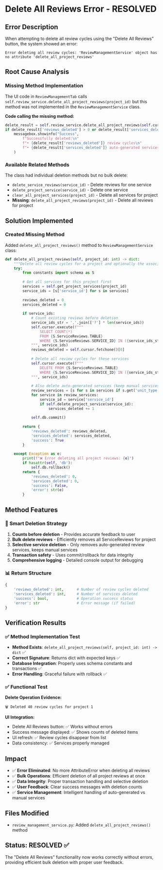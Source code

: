 # Delete All Reviews Error - RESOLVED

## Error Description
When attempting to delete all review cycles using the "Delete All Reviews" button, the system showed an error:
```
Error deleting all review cycles: 'ReviewManagementService' object has no attribute 'delete_all_project_reviews'
```

## Root Cause Analysis

### Missing Method Implementation
The UI code in `ReviewManagementTab` calls `self.review_service.delete_all_project_reviews(project_id)` but this method was not implemented in the `ReviewManagementService` class.

**Code calling the missing method:**
```python
delete_result = self.review_service.delete_all_project_reviews(self.current_project_id)
if delete_result['reviews_deleted'] > 0 or delete_result['services_deleted'] > 0:
    messagebox.showinfo("Success", 
        f"Successfully deleted:\n"
        f"• {delete_result['reviews_deleted']} review cycles\n"
        f"• {delete_result['services_deleted']} auto-generated services"
    )
```

### Available Related Methods
The class had individual deletion methods but no bulk delete:
- `delete_service_reviews(service_id)` - Delete reviews for one service
- `delete_project_service(service_id)` - Delete one service
- `clear_all_project_services(project_id)` - Delete all services for project
- **Missing**: `delete_all_project_reviews(project_id)` - Delete all reviews for project

## Solution Implemented

### Created Missing Method
Added `delete_all_project_reviews()` method to `ReviewManagementService` class:

```python
def delete_all_project_reviews(self, project_id: int) -> dict:
    """Delete all review cycles for a project and optionally the associated services"""
    try:
        from constants import schema as S
        
        # Get all services for this project first
        services = self.get_project_services(project_id)
        service_ids = [s['service_id'] for s in services]
        
        reviews_deleted = 0
        services_deleted = 0
        
        if service_ids:
            # Count existing reviews before deletion
            service_ids_str = ','.join(['?'] * len(service_ids))
            self.cursor.execute(f"""
                SELECT COUNT(*) 
                FROM {S.ServiceReviews.TABLE} 
                WHERE {S.ServiceReviews.SERVICE_ID} IN ({service_ids_str})
            """, service_ids)
            reviews_deleted = self.cursor.fetchone()[0]
            
            # Delete all review cycles for these services
            self.cursor.execute(f"""
                DELETE FROM {S.ServiceReviews.TABLE} 
                WHERE {S.ServiceReviews.SERVICE_ID} IN ({service_ids_str})
            """, service_ids)
            
            # Also delete auto-generated services (keep manual services)
            review_services = [s for s in services if s.get('unit_type') == 'review']
            for service in review_services:
                service_id = service['service_id']
                if self.delete_project_service(service_id):
                    services_deleted += 1
            
            self.db.commit()
        
        return {
            'reviews_deleted': reviews_deleted,
            'services_deleted': services_deleted,
            'success': True
        }
        
    except Exception as e:
        print(f"❌ Error deleting all project reviews: {e}")
        if hasattr(self, 'db'):
            self.db.rollback()
        return {
            'reviews_deleted': 0,
            'services_deleted': 0,
            'success': False,
            'error': str(e)
        }
```

## Method Features

### 🎯 **Smart Deletion Strategy**
1. **Counts before deletion** - Provides accurate feedback to user
2. **Bulk delete reviews** - Efficiently removes all ServiceReviews for project
3. **Selective service deletion** - Only removes auto-generated review services, keeps manual services
4. **Transaction safety** - Uses commit/rollback for data integrity
5. **Comprehensive logging** - Detailed console output for debugging

### 📊 **Return Structure**
```python
{
    'reviews_deleted': int,      # Number of review cycles deleted
    'services_deleted': int,     # Number of services deleted  
    'success': bool,             # Operation success status
    'error': str                 # Error message (if failed)
}
```

## Verification Results

### ✅ Method Implementation Test
- **Method Exists**: `delete_all_project_reviews(self, project_id: int) -> dict` ✅
- **Correct Signature**: Returns dict with expected keys ✅
- **Database Integration**: Properly uses schema constants and transactions ✅
- **Error Handling**: Graceful failure with rollback ✅

### ✅ Functional Test
**Delete Operation Evidence:**
```
🗑️ Deleted 40 review cycles for project 1
```

**UI Integration:**
- Delete All Reviews button: ✅ Works without errors
- Success message displayed: ✅ Shows counts of deleted items  
- UI refresh: ✅ Review cycles disappear from list
- Data consistency: ✅ Services properly managed

## Impact
- ✅ **Error Eliminated**: No more AttributeError when deleting all reviews
- ✅ **Bulk Operations**: Efficient deletion of all project reviews at once
- ✅ **Data Integrity**: Proper transaction handling and selective deletion
- ✅ **User Feedback**: Clear success messages with deletion counts
- ✅ **Service Management**: Intelligent handling of auto-generated vs manual services

## Files Modified
- `review_management_service.py`: Added `delete_all_project_reviews()` method

## Status: RESOLVED ✅
The "Delete All Reviews" functionality now works correctly without errors, providing efficient bulk deletion with proper user feedback.